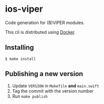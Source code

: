 # ios-viper

Code generation for (B)VIPER modules.

This cli is distributed using [Docker](https://hub.docker.com/r/garriguv/ios-viper/).

## Installing

    $ make install

## Publishing a new version

1. Update `VERSION` in `Makefile` **and** `main.swift`
1. Tag the commit with the version number
1. Run `make publish`
